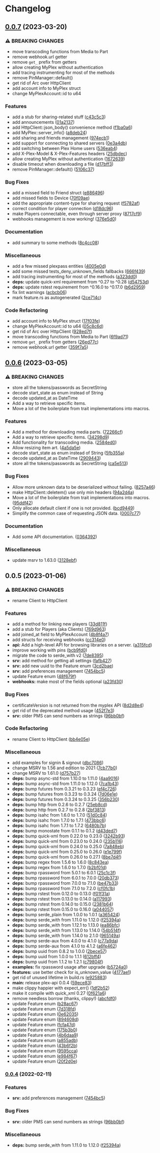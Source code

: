 # Changelog

## [0.0.7](https://github.com/andrey-yantsen/plex-api.rs/compare/plex-api-v0.0.6...plex-api-v0.0.7) (2023-03-20)


### ⚠ BREAKING CHANGES

* move transcoding functions from Media to Part
* remove webhook.url getter
* remove `get_` prefix from getters
* allow creating MyPlex without authentication
* add tracing instrumenting for most of the methods
* remove PinManager::default()
* get rid of Arc over HttpClient
* add account info to MyPlex struct
* change MyPlexAccount::id to u64

### Features

* add a stub for sharing-related stuff ([c43c5c3](https://github.com/andrey-yantsen/plex-api.rs/commit/c43c5c3d388f6f9f1af17fabb273f7216664bde5))
* add announcements ([01a2137](https://github.com/andrey-yantsen/plex-api.rs/commit/01a213777d40d43ba2c7ac8352612575aa9f1678))
* add HttpClient::json_body() convenience method ([f1ba0a6](https://github.com/andrey-yantsen/plex-api.rs/commit/f1ba0a6eb28811b43d5c0bc21d15e2ad323d4586))
* add MyPlex::server_info() ([a8deb24](https://github.com/andrey-yantsen/plex-api.rs/commit/a8deb245c7e19fd0a6c8185505fd96001b1743c1))
* add sharing and friends management ([974ecb1](https://github.com/andrey-yantsen/plex-api.rs/commit/974ecb11217873d6ce3d3bb1501c23d6c1dc62eb))
* add support for connecting to shared servers ([0e3a4db](https://github.com/andrey-yantsen/plex-api.rs/commit/0e3a4db2a5c96612e31e00f84e3d290af93b8adf))
* add switching between Plex Home users ([536eab4](https://github.com/andrey-yantsen/plex-api.rs/commit/536eab49e757287ff1be7d436e80c1ca0f3707e8))
* add X-Plex-Model & X-Plex-Features headers ([25dbdec](https://github.com/andrey-yantsen/plex-api.rs/commit/25dbdec4fab9847b65574287ea19bee51f040c57))
* allow creating MyPlex without authentication ([1672639](https://github.com/andrey-yantsen/plex-api.rs/commit/16726398227c4aa5e7465d751d5be1fbf4ca3f15))
* disable timeout when downloading a file ([d17bff3](https://github.com/andrey-yantsen/plex-api.rs/commit/d17bff36770223e355fb1037a36f02a433eaccb3))
* remove PinManager::default() ([5106c37](https://github.com/andrey-yantsen/plex-api.rs/commit/5106c370a574e38b4d3290dff815426f2ef54da0))


### Bug Fixes

* add a missed field to Friend struct ([e886496](https://github.com/andrey-yantsen/plex-api.rs/commit/e886496fd98b68e2cadbaac8ee263c9e8f5be89b))
* add missed fields to Device ([70f09ae](https://github.com/andrey-yantsen/plex-api.rs/commit/70f09aec6aa7274346275cd8d15bdd5cf1491772))
* add the appropriate content-type for sharing request ([f5782af](https://github.com/andrey-yantsen/plex-api.rs/commit/f5782af8fd7237d4ce5b076f9116a8f497dd3e04))
* correct condition for player connection ([d18dc96](https://github.com/andrey-yantsen/plex-api.rs/commit/d18dc96602e3b4b3f1a4edb83070c4b057a45ad8))
* make Players connectable, even through server proxy ([8717cf9](https://github.com/andrey-yantsen/plex-api.rs/commit/8717cf923bc827fc5fb93b91fda4da80ad9aebb5))
* webhooks management is now working! ([376e5d0](https://github.com/andrey-yantsen/plex-api.rs/commit/376e5d0e919f59cf236ae3fe39012d9f0f9ddb72))


### Documentation

* add summary to some methods ([8c4cc08](https://github.com/andrey-yantsen/plex-api.rs/commit/8c4cc08bc06c306696fd00731a2ec3dde82de8f0))


### Miscellaneous

* add a few missed plexpass entities ([4005e0d](https://github.com/andrey-yantsen/plex-api.rs/commit/4005e0d8c5c1335bb9a94a4dde82c22c8c8ad57b))
* add some missed tests_deny_unknown_fields fallbacks ([666f439](https://github.com/andrey-yantsen/plex-api.rs/commit/666f439d2671c1005c14d9ba5af2c7a3923d9c53))
* add tracing instrumenting for most of the methods ([a323dd0](https://github.com/andrey-yantsen/plex-api.rs/commit/a323dd00cea39c4b8b651a69946f353bb15144f9))
* **deps:** update quick-xml requirement from ^0.27 to ^0.28 ([d54753d](https://github.com/andrey-yantsen/plex-api.rs/commit/d54753de4b776b8d05b7c85dd97a033f733e9fa6))
* **deps:** update rstest requirement from ^0.16.0 to ^0.17.0 ([b6d2959](https://github.com/andrey-yantsen/plex-api.rs/commit/b6d2959767d1ad2a8367da3d39d4dc7ae72c9d5e))
* fix lint warnings ([acbcb06](https://github.com/andrey-yantsen/plex-api.rs/commit/acbcb06c86bf2346495a261ea5b6dac16f084dc2))
* mark feature.rs as autogenerated ([2ce714c](https://github.com/andrey-yantsen/plex-api.rs/commit/2ce714caff23d6e3afcbd5d022f788c54ca0a1af))


### Code Refactoring

* add account info to MyPlex struct ([17f03fe](https://github.com/andrey-yantsen/plex-api.rs/commit/17f03fe4425b69f2eaf05d0ac60639b853d6d9ae))
* change MyPlexAccount::id to u64 ([05c8c6d](https://github.com/andrey-yantsen/plex-api.rs/commit/05c8c6d13dcbfd353c2eab68f17ddc7864255c0d))
* get rid of Arc over HttpClient ([928ed7f](https://github.com/andrey-yantsen/plex-api.rs/commit/928ed7ff40753d41a0ed0801cb6ae2d50c00a5c5))
* move transcoding functions from Media to Part ([6f9ad71](https://github.com/andrey-yantsen/plex-api.rs/commit/6f9ad71d13655f4f3405caad5b5ed4118e4f1b01))
* remove `get_` prefix from getters ([26ed77c](https://github.com/andrey-yantsen/plex-api.rs/commit/26ed77cd4f8bb9078dba081ea145de201f7a5c6a))
* remove webhook.url getter ([359f7a5](https://github.com/andrey-yantsen/plex-api.rs/commit/359f7a594df35c731d40b41a3baf3064d4fd5423))

## [0.0.6](https://github.com/andrey-yantsen/plex-api.rs/compare/plex-api-v0.0.5...plex-api-v0.0.6) (2023-03-05)


### ⚠ BREAKING CHANGES

* store all the tokens/passwords as SecretString
* decode start_state as enum instead of String
* decode updated_at as DateTime
* Add a way to retrieve specific items.
* Move a lot of the boilerplate from trait implementations into macros.

### Features

* Add a method for downloading media parts. ([72266cf](https://github.com/andrey-yantsen/plex-api.rs/commit/72266cf333fd646e62ddd73c777a08c481c9b68e))
* Add a way to retrieve specific items. ([34298d9](https://github.com/andrey-yantsen/plex-api.rs/commit/34298d95f6c05bab7254e04973354b1baeb10709))
* Add functionality for transcoding media. ([2584ed0](https://github.com/andrey-yantsen/plex-api.rs/commit/2584ed00b81bc8f0bbcd2e635409630783368054))
* Allow resizing item art. ([4a5da5e](https://github.com/andrey-yantsen/plex-api.rs/commit/4a5da5e9d7b2b89120007711c752a6f7d8633d3f))
* decode start_state as enum instead of String ([5fb355a](https://github.com/andrey-yantsen/plex-api.rs/commit/5fb355a179f63e1d6529eee9709e60cc44d6425d))
* decode updated_at as DateTime ([2909443](https://github.com/andrey-yantsen/plex-api.rs/commit/29094433bcd05903cf3623720efdb78f4e773aa6))
* store all the tokens/passwords as SecretString ([ca5e513](https://github.com/andrey-yantsen/plex-api.rs/commit/ca5e513722124c587e61333af6b0d35c7405772d))


### Bug Fixes

* Allow more unknown data to be deserialized without failing. ([8257a46](https://github.com/andrey-yantsen/plex-api.rs/commit/8257a46de9540cb569f2a98caaa626906f88b94e))
* make HttpClient::deletem() use only min headers ([94a2d4a](https://github.com/andrey-yantsen/plex-api.rs/commit/94a2d4aaf4cf6f79406d8f7935a5155dc61c5f92))
* Move a lot of the boilerplate from trait implementations into macros. ([95ddf42](https://github.com/andrey-yantsen/plex-api.rs/commit/95ddf425cddb4f5e20e1d143663e4e07da90d749))
* Only allocate default client if one is not provided. ([bcd9449](https://github.com/andrey-yantsen/plex-api.rs/commit/bcd944977f0a11b2866ead7e9ded9f559c75a006))
* Simplify the common case of requesting JSON data. ([0007c77](https://github.com/andrey-yantsen/plex-api.rs/commit/0007c7763c3e2b10dabd6c830cf01226e5415231))


### Documentation

* Add some API documentation. ([0364392](https://github.com/andrey-yantsen/plex-api.rs/commit/0364392d29146542dfb96d06ad17e402cafb7f56))


### Miscellaneous

* update msrv to 1.63.0 ([3128ebf](https://github.com/andrey-yantsen/plex-api.rs/commit/3128ebf53cdee18c6acf874c688fd46bcf36f36d))

## 0.0.5 (2023-01-06)


### ⚠ BREAKING CHANGES

* rename Client to HttpClient

### Features

* add a method for linking new players ([33d811f](https://github.com/andrey-yantsen/plex-api.rs/commit/33d811fc38b728bd4355b385a8b8d3541a6307a4))
* add a stub for Players (aka Clients) ([769d963](https://github.com/andrey-yantsen/plex-api.rs/commit/769d9631e729abbd75f67347868295011e2caa87))
* add joined_at field to MyPlexAccount ([4b8f4a7](https://github.com/andrey-yantsen/plex-api.rs/commit/4b8f4a7ea091486035f6e9c77d617bdb8a7029f4))
* add structs for receiving webhooks ([cc314e0](https://github.com/andrey-yantsen/plex-api.rs/commit/cc314e071252e55f8ce9daa86bcd66baa965f9d9))
* **api:** Add a high-level API for browsing libraries on a server. ([a315fcd](https://github.com/andrey-yantsen/plex-api.rs/commit/a315fcd978adb6c326d338eb440e0203ae52973e))
* improve working with pins ([bcb9fd0](https://github.com/andrey-yantsen/plex-api.rs/commit/bcb9fd06c54d05acc4cd58a528a15cd9d91ae76a))
* migrate the code to serde_with v2 ([7de8395](https://github.com/andrey-yantsen/plex-api.rs/commit/7de83955b53e39f2847ec10d7146ba39f61b8573))
* **srv:** add method for getting all settings ([fafb427](https://github.com/andrey-yantsen/plex-api.rs/commit/fafb42743412ad7f49961624b48baa9d263d868c))
* **srv:** add new uuid to the Feature enum ([3cd2bae](https://github.com/andrey-yantsen/plex-api.rs/commit/3cd2bae3e91b8b70dfc566cd8c33b88f7ef69b8f))
* **srv:** add preferences management ([7454bc5](https://github.com/andrey-yantsen/plex-api.rs/commit/7454bc57d84a577ec324c48f2117296e86d88cbc))
* update Feature enum ([48f679f](https://github.com/andrey-yantsen/plex-api.rs/commit/48f679f3a839a00d741221b158afabe7c9107e62))
* **webhooks:** make most of the fields optional ([a23fd30](https://github.com/andrey-yantsen/plex-api.rs/commit/a23fd303f126fc3bd1dec0fb050893fe65de2749))


### Bug Fixes

* certificateVersion is not returned from the myplex API ([8d2d8e4](https://github.com/andrey-yantsen/plex-api.rs/commit/8d2d8e46d8869d812a45a41bb2aa20cad7d4721a))
* get rid of the deprecated method usage ([452f7e3](https://github.com/andrey-yantsen/plex-api.rs/commit/452f7e3cde0f88ab36d5271d09f622ecd8edeb71))
* **srv:** older PMS can send numbers as strings ([96bb0bf](https://github.com/andrey-yantsen/plex-api.rs/commit/96bb0bfc6e8d7259bf542f4224e1f79f0b1c5ba3))


### Code Refactoring

* rename Client to HttpClient ([bb4e05e](https://github.com/andrey-yantsen/plex-api.rs/commit/bb4e05ecaa14461c822c9a5b99aeec0b2337750e))


### Miscellaneous

* add examples for signin & signout ([dbc7086](https://github.com/andrey-yantsen/plex-api.rs/commit/dbc7086ba7e82441007d11f3fd5842618469aac2))
* change MSRV to 1.56 and edition to 2021 ([7cb77b0](https://github.com/andrey-yantsen/plex-api.rs/commit/7cb77b00befcc5265c81e76e74bc8e157a2f0ff5))
* change MSRV to 1.61.0 ([d757b27](https://github.com/andrey-yantsen/plex-api.rs/commit/d757b272264a94c71ed03b02f08d8e76b9fe07d1))
* **deps:** bump async-std from 1.10.0 to 1.11.0 ([4aa9016](https://github.com/andrey-yantsen/plex-api.rs/commit/4aa9016c6918d148c07eb76e3100d225721e6524))
* **deps:** bump async-std from 1.11.0 to 1.12.0 ([7ca1b43](https://github.com/andrey-yantsen/plex-api.rs/commit/7ca1b43cb9e979133480038abc61037a9f8e9ae4))
* **deps:** bump futures from 0.3.21 to 0.3.23 ([ef4c726](https://github.com/andrey-yantsen/plex-api.rs/commit/ef4c72629cae00c865a2b9ce22599d89549e6cde))
* **deps:** bump futures from 0.3.23 to 0.3.24 ([7d06e1e](https://github.com/andrey-yantsen/plex-api.rs/commit/7d06e1e0337d422299aa96d5364d6e2f4d03be95))
* **deps:** bump futures from 0.3.24 to 0.3.25 ([356b230](https://github.com/andrey-yantsen/plex-api.rs/commit/356b2301f3e425f3f5f3d28d9712494235ec163f))
* **deps:** bump http from 0.2.6 to 0.2.7 ([25eb8cd](https://github.com/andrey-yantsen/plex-api.rs/commit/25eb8cd524ae1631455fecb0a8a8c5c6bcf846c6))
* **deps:** bump http from 0.2.7 to 0.2.8 ([2bf3813](https://github.com/andrey-yantsen/plex-api.rs/commit/2bf38138b70d64d8ac7a51b9df9c3e1f256dd7cc))
* **deps:** bump isahc from 1.6.0 to 1.7.0 ([51d0c84](https://github.com/andrey-yantsen/plex-api.rs/commit/51d0c84e421e62ca4123821f47ee1ed5c2d7e293))
* **deps:** bump isahc from 1.7.0 to 1.7.1 ([473bbc6](https://github.com/andrey-yantsen/plex-api.rs/commit/473bbc626beaee31cd4c1ca81a17e6fa9b8a38d7))
* **deps:** bump isahc from 1.7.1 to 1.7.2 ([6480b7b](https://github.com/andrey-yantsen/plex-api.rs/commit/6480b7b2fed656fce08a57dcedebf838ce4d6b71))
* **deps:** bump monostate from 0.1.1 to 0.1.2 ([d43ded7](https://github.com/andrey-yantsen/plex-api.rs/commit/d43ded7b2d26fa1fe82e0d6ffb7a4b475ef1e069))
* **deps:** bump quick-xml from 0.22.0 to 0.23.0 ([3242b93](https://github.com/andrey-yantsen/plex-api.rs/commit/3242b93adebbc759b0cb62a2c222b5515e43085b))
* **deps:** bump quick-xml from 0.23.0 to 0.24.0 ([235b116](https://github.com/andrey-yantsen/plex-api.rs/commit/235b116f4fa6843dbd287d9908e82a5cddec51da))
* **deps:** bump quick-xml from 0.24.0 to 0.25.0 ([7a848eb](https://github.com/andrey-yantsen/plex-api.rs/commit/7a848eb6143bfba123103682e0cec29cd0d980e6))
* **deps:** bump quick-xml from 0.25.0 to 0.26.0 ([e1e799f](https://github.com/andrey-yantsen/plex-api.rs/commit/e1e799f61d432f6c1f1a8be5da10fe4414a4dd90))
* **deps:** bump quick-xml from 0.26.0 to 0.27.1 ([8be7d4f](https://github.com/andrey-yantsen/plex-api.rs/commit/8be7d4fdc83e4cd22be5563434d19b0be36d3cd6))
* **deps:** bump regex from 1.5.6 to 1.6.0 ([8c843ea](https://github.com/andrey-yantsen/plex-api.rs/commit/8c843ea7600f79b5389140482c8d53a4e7565536))
* **deps:** bump regex from 1.6.0 to 1.7.0 ([b2bf01d](https://github.com/andrey-yantsen/plex-api.rs/commit/b2bf01d0d6d760cc004ef7fcd20173c9dfb103d9))
* **deps:** bump rpassword from 5.0.1 to 6.0.1 ([25c1c3f](https://github.com/andrey-yantsen/plex-api.rs/commit/25c1c3fd9504b2f91ed97aab8caa44d9a5bfc932))
* **deps:** bump rpassword from 6.0.1 to 7.0.0 ([20db373](https://github.com/andrey-yantsen/plex-api.rs/commit/20db37398d0fa84727af1330ff0b421bbe22c225))
* **deps:** bump rpassword from 7.0.0 to 7.1.0 ([be47b33](https://github.com/andrey-yantsen/plex-api.rs/commit/be47b331dfb6aaffd29e77fe9c4a9466bcd5bacb))
* **deps:** bump rpassword from 7.1.0 to 7.2.0 ([cf0fc1b](https://github.com/andrey-yantsen/plex-api.rs/commit/cf0fc1b746737fb6be3eabd31af29cf1b77d9c04))
* **deps:** bump rstest from 0.12.0 to 0.13.0 ([f01f31a](https://github.com/andrey-yantsen/plex-api.rs/commit/f01f31afbf4557eeb777a7ec413f9268d2ac6787))
* **deps:** bump rstest from 0.13.0 to 0.14.0 ([a117993](https://github.com/andrey-yantsen/plex-api.rs/commit/a11799366a01688e0c7f7a1be92b41942665ac80))
* **deps:** bump rstest from 0.14.0 to 0.15.0 ([2381b64](https://github.com/andrey-yantsen/plex-api.rs/commit/2381b642cb8bfcd9f57a5861605b14bd35e8d7f1))
* **deps:** bump rstest from 0.15.0 to 0.16.0 ([a044057](https://github.com/andrey-yantsen/plex-api.rs/commit/a0440574b0f6af003c4b585c6bbc47d955fbedb8))
* **deps:** bump serde_plain from 1.0.0 to 1.0.1 ([a365424](https://github.com/andrey-yantsen/plex-api.rs/commit/a3654240e8929d6e70dc1b9660d7bf77eb58b606))
* **deps:** bump serde_with from 1.11.0 to 1.12.0 ([f25394a](https://github.com/andrey-yantsen/plex-api.rs/commit/f25394a0f995cada7d1599ccde033d5c344dcfc6))
* **deps:** bump serde_with from 1.12.1 to 1.13.0 ([ea86bfc](https://github.com/andrey-yantsen/plex-api.rs/commit/ea86bfcfb677fdcb27fb06aa07a65c39373afbc4))
* **deps:** bump serde_with from 1.13.0 to 1.14.0 ([54b514f](https://github.com/andrey-yantsen/plex-api.rs/commit/54b514fc8e35ee1359178e44b5a8d2d90c0f8ee1))
* **deps:** bump serde_with from 1.14.0 to 2.1.0 ([965149a](https://github.com/andrey-yantsen/plex-api.rs/commit/965149a485b8bb7c385d7d66424316465971b573))
* **deps:** bump serde-aux from 4.0.0 to 4.1.0 ([c77a9da](https://github.com/andrey-yantsen/plex-api.rs/commit/c77a9da275a3010ad2507ffc8ac8908778abc00f))
* **deps:** bump serde-aux from 4.1.0 to 4.1.2 ([a6fe462](https://github.com/andrey-yantsen/plex-api.rs/commit/a6fe462cba17043b39c1111e1d8c00f86260af78))
* **deps:** bump uuid from 0.8.2 to 1.0.0 ([2bece57](https://github.com/andrey-yantsen/plex-api.rs/commit/2bece57759df502563bd57391869b79739d64a5c))
* **deps:** bump uuid from 1.0.0 to 1.1.1 ([612bff4](https://github.com/andrey-yantsen/plex-api.rs/commit/612bff4ccf81c4f95076515f4b609b133b675082))
* **deps:** bump uuid from 1.1.2 to 1.2.1 ([c79804f](https://github.com/andrey-yantsen/plex-api.rs/commit/c79804f22e2ec3f292ad5f56ad40905fa22a9345))
* **examples:** fix rpassword usage after upgrade ([b5724a0](https://github.com/andrey-yantsen/plex-api.rs/commit/b5724a02ff01573d9f3663b5e010132a0f984c38))
* **features:** use better check for is_unknown_value ([4177ae1](https://github.com/andrey-yantsen/plex-api.rs/commit/4177ae1b79d0d73f9f46475eea80401e9adeb34e))
* get rid of unused lifetime in build.rs ([e925883](https://github.com/andrey-yantsen/plex-api.rs/commit/e925883d6f97bc11f99a45fdf423df44184227da))
* **main:** release plex-api 0.0.4 ([59ece83](https://github.com/andrey-yantsen/plex-api.rs/commit/59ece83ef6322bad57318afeadd3cda16374e8c0))
* make clippy happier with expect_err() ([1df2b52](https://github.com/andrey-yantsen/plex-api.rs/commit/1df2b52ec63be5ae3867782a20c02be601ee707a))
* make it compile with quick_xml 0.27 ([0f621a6](https://github.com/andrey-yantsen/plex-api.rs/commit/0f621a6baee29b157500ec64b2043f06fb02a36e))
* remove needless borrow (thanks, clippy!) ([abcfdf0](https://github.com/andrey-yantsen/plex-api.rs/commit/abcfdf06cff2eef4669fda9fa1e69697bb69af03))
* update Feature enum ([b28ac67](https://github.com/andrey-yantsen/plex-api.rs/commit/b28ac675fae3baca3161f58a46173a50ad2118d5))
* update Feature enum ([7d318fd](https://github.com/andrey-yantsen/plex-api.rs/commit/7d318fdded24b92249d06070730b8b043f0e31df))
* update Feature enum ([0e62035](https://github.com/andrey-yantsen/plex-api.rs/commit/0e62035d116f268b5ed514a2df62ba754f9ce2d8))
* update Feature enum ([894608d](https://github.com/andrey-yantsen/plex-api.rs/commit/894608dec7edd77c78d116f34f4fdf01da957f70))
* update Feature enum ([fcfa47d](https://github.com/andrey-yantsen/plex-api.rs/commit/fcfa47d203b4b402cd7ebbc797456d36b7227dc3))
* update Feature enum ([175b3b0](https://github.com/andrey-yantsen/plex-api.rs/commit/175b3b0c3171b54d22b79fc160f03977056e348b))
* update Feature enum ([4b6daa9](https://github.com/andrey-yantsen/plex-api.rs/commit/4b6daa9f8288a784f051b060eb5bbfbf77ea4f38))
* update Feature enum ([a855adb](https://github.com/andrey-yantsen/plex-api.rs/commit/a855adbb09f1073276030d157946251d48215158))
* update Feature enum ([43b6f2b](https://github.com/andrey-yantsen/plex-api.rs/commit/43b6f2b0f67fd53712240ddead1a1e64a6c99805))
* update Feature enum ([9595cca](https://github.com/andrey-yantsen/plex-api.rs/commit/9595cca051b3b708592c57f75d4c46f480851894))
* update Feature enum ([e984f67](https://github.com/andrey-yantsen/plex-api.rs/commit/e984f67b1fc6f71bda4330d1d42618813021d826))
* update Feature enum ([20f2d0e](https://github.com/andrey-yantsen/plex-api.rs/commit/20f2d0e8e7ba9b474a7663ad5ca56b8f0ebbcbdc))

### [0.0.4](https://github.com/andrey-yantsen/plex-api.rs/compare/plex-api-v0.0.3...plex-api-v0.0.4) (2022-02-11)


### Features

* **srv:** add preferences management ([7454bc5](https://github.com/andrey-yantsen/plex-api.rs/commit/7454bc57d84a577ec324c48f2117296e86d88cbc))


### Bug Fixes

* **srv:** older PMS can send numbers as strings ([96bb0bf](https://github.com/andrey-yantsen/plex-api.rs/commit/96bb0bfc6e8d7259bf542f4224e1f79f0b1c5ba3))


### Miscellaneous

* **deps:** bump serde_with from 1.11.0 to 1.12.0 ([f25394a](https://github.com/andrey-yantsen/plex-api.rs/commit/f25394a0f995cada7d1599ccde033d5c344dcfc6))
